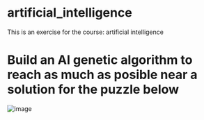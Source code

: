 # artificial_intelligence
This is an exercise for the course: artificial intelligence

# Build an AI genetic algorithm to reach as much as posible near a solution for the puzzle below

![image](https://github.com/constarg/artificial_intelligence/assets/38585824/960d462a-9da8-4db7-91a9-7d46f9c466c0)
